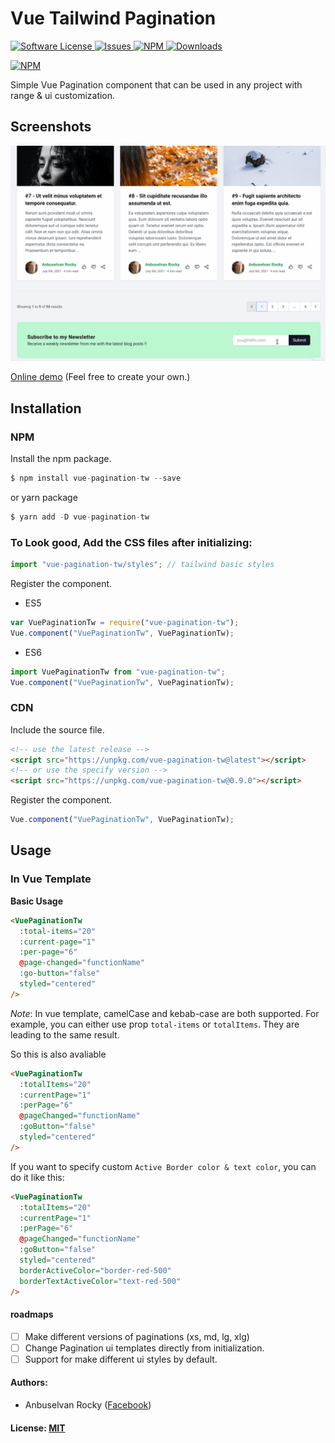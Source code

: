 # Vue Tailwind Pagination

<a href="LICENSE">
  <img src="https://img.shields.io/badge/license-MIT-brightgreen.svg" alt="Software License" />
</a>
<a href="https://github.com/anburocky3/vue-pagination-tw/issues">
  <img src="https://img.shields.io/github/issues/anburocky3/vue-pagination-tw.svg" alt="Issues" />
</a>
<a href="https://npmjs.org/package/vue-pagination-tw">
  <img src="https://img.shields.io/npm/v/vue-pagination-tw.svg?style=flat-squar" alt="NPM" />
</a>
<a href="https://www.npmjs.com/package/vue-pagination-tw">
  <img src="https://img.shields.io/npm/dw/vue-pagination-tw" alt="Downloads" />
</a>

[![NPM](https://nodei.co/npm/vue-pagination-tw.png)](https://nodei.co/npm/vue-pagination-tw/)

Simple Vue Pagination component that can be used in any project with range &amp; ui customization.

## Screenshots

![Screenshot Demo](./screenshots/vue-pagination-tw-demo.gif)

[Online demo](https://stackblitz.com/edit/vue-y2ufn1) (Feel free to create your own.)

## Installation

### NPM

Install the npm package.

```js
$ npm install vue-pagination-tw --save
```

or yarn package

```js
$ yarn add -D vue-pagination-tw
```

### To Look good, Add the CSS files after initializing:

```js
import "vue-pagination-tw/styles"; // tailwind basic styles
```

Register the component.

- ES5

```js
var VuePaginationTw = require("vue-pagination-tw");
Vue.component("VuePaginationTw", VuePaginationTw);
```

- ES6

```js
import VuePaginationTw from "vue-pagination-tw";
Vue.component("VuePaginationTw", VuePaginationTw);
```

### CDN

Include the source file.

```html
<!-- use the latest release -->
<script src="https://unpkg.com/vue-pagination-tw@latest"></script>
<!-- or use the specify version -->
<script src="https://unpkg.com/vue-pagination-tw@0.9.0"></script>
```

Register the component.

```js
Vue.component("VuePaginationTw", VuePaginationTw);
```

## Usage

### In Vue Template

**Basic Usage**

```html
<VuePaginationTw
  :total-items="20"
  :current-page="1"
  :per-page="6"
  @page-changed="functionName"
  :go-button="false"
  styled="centered"
/>
```

_Note_: In vue template, camelCase and kebab-case are both supported. For example, you can either use prop `total-items` or `totalItems`. They are leading to the same result.

So this is also avaliable

```html
<VuePaginationTw
  :totalItems="20"
  :currentPage="1"
  :perPage="6"
  @pageChanged="functionName"
  :goButton="false"
  styled="centered"
/>
```

If you want to specify custom `Active Border color & text color`, you can do it like this:

```html
<VuePaginationTw
  :totalItems="20"
  :currentPage="1"
  :perPage="6"
  @pageChanged="functionName"
  :goButton="false"
  styled="centered"
  borderActiveColor="border-red-500"
  borderTextActiveColor="text-red-500"
/>
```

#### roadmaps

- [ ] Make different versions of paginations (xs, md, lg, xlg)
- [ ] Change Pagination ui templates directly from initialization.
- [ ] Support for make different ui styles by default.

#### Authors:

- Anbuselvan Rocky ([Facebook](https://fb.me/anburocky3))

#### License: [MIT](./LICENSE.md)

